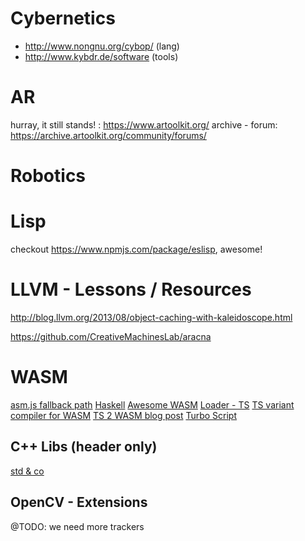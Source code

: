 # Cybernetics

- http://www.nongnu.org/cybop/ (lang)
- http://www.kybdr.de/software (tools)

# AR 

hurray, it still stands! : https://www.artoolkit.org/
archive - forum: https://archive.artoolkit.org/community/forums/

# Robotics

# Lisp

checkout https://www.npmjs.com/package/eslisp, awesome!

# LLVM - Lessons / Resources

http://blog.llvm.org/2013/08/object-caching-with-kaleidoscope.html

https://github.com/CreativeMachinesLab/aracna

# WASM 

[asm.js fallback path](https://github.com/kripken/emscripten/issues/5279)
[Haskell](https://github.com/haskell-wasm/wasm)
[Awesome WASM](https://github.com/mbasso/awesome-wasm)
[Loader - TS](https://github.com/rsms/wasm-loader/blob/master/lib/wasm.d.ts)
[TS variant compiler for WASM](https://github.com/AssemblyScript/assemblyscript)
[TS 2 WASM blog post](https://medium.com/web-on-the-edge/exploring-compilation-from-typescript-to-webassembly-f846d6befc12)
[Turbo Script](https://01alchemist.com/projects/turboscript/playground/)

## C++ Libs (header only)

[std & co](https://github.com/nothings/stb)

## OpenCV - Extensions

@TODO: we need more trackers

